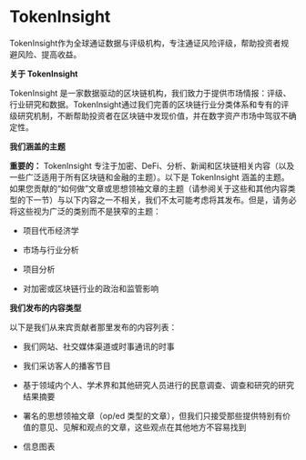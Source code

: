# TokenInsight


TokenInsight作为全球通证数据与评级机构，专注通证风险评级，帮助投资者规避风险、提高收益。

**关于 TokenInsight**

TokenInsight 是一家数据驱动的区块链机构，我们致力于提供市场情报：评级、行业研究和数据。TokenInsight通过我们完善的区块链行业分类体系和专有的评级研究机制，不断帮助投资者在区块链中发现价值，并在数字资产市场中驾驭不确定性。

**我们涵盖的主题**

**重要的：** TokenInsight 专注于加密、DeFi、分析、新闻和区块链相关内容（以及一些广泛适用于所有区块链和金融的主题）。以下是 TokenInsight 涵盖的主题。如果您贡献的“如何做”文章或思想领袖文章的主题（请参阅关于这些和其他内容类型的下一节）与以下内容之一不相关，我们不太可能考虑将其发布。但是，请务必将这些视为广泛的类别而不是狭窄的主题：

- 项目代币经济学

- 市场与行业分析

- 项目分析

- 对加密或区块链行业的政治和监管影响

**我们发布的内容类型**

以下是我们从来宾贡献者那里发布的内容列表：

- 我们网站、社交媒体渠道或时事通讯的时事

- 我们采访客人的播客节目

- 基于领域内个人、学术界和其他研究人员进行的民意调查、调查和研究的研究结果摘要

- 署名的思想领袖文章（op/ed 类型的文章），但我们只接受那些提供特别有价值的意见、见解和观点的文章，这些观点在其他地方不容易找到

- 信息图表


